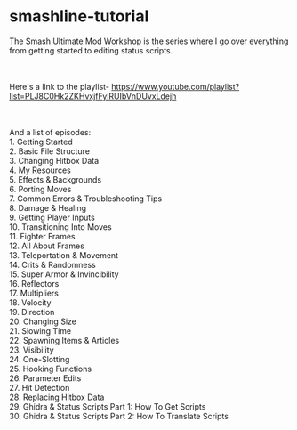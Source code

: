 # smashline-tutorial


The Smash Ultimate Mod Workshop is the series where I go over everything from getting started to editing status scripts.

<br><br>Here's a link to the playlist- https://www.youtube.com/playlist?list=PLJ8C0Hk2ZKHvxjfFylRUIbVnDUvxLdejh

<br><br>And a list of episodes:
<br>1. Getting Started
<br>2. Basic File Structure
<br>3. Changing Hitbox Data
<br>4. My Resources
<br>5. Effects & Backgrounds
<br>6. Porting Moves
<br>7. Common Errors & Troubleshooting Tips
<br>8. Damage & Healing
<br>9. Getting Player Inputs
<br>10. Transitioning Into Moves
<br>11. Fighter Frames
<br>12. All About Frames
<br>13. Teleportation & Movement
<br>14. Crits & Randomness
<br>15. Super Armor & Invincibility
<br>16. Reflectors
<br>17. Multipliers
<br>18. Velocity
<br>19. Direction
<br>20. Changing Size
<br>21. Slowing Time
<br>22. Spawning Items & Articles
<br>23. Visibility
<br>24. One-Slotting
<br>25. Hooking Functions
<br>26. Parameter Edits
<br>27. Hit Detection
<br>28. Replacing Hitbox Data
<br>29. Ghidra & Status Scripts Part 1: How To Get Scripts
<br>30. Ghidra & Status Scripts Part 2: How To Translate Scripts
